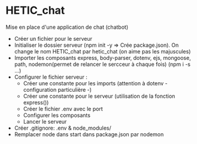 # HETIC_chat

Mise en place d'une application de chat (chatbot)


- Créer un fichier pour le serveur
- Initialiser le dossier serveur (npm init -y => Crée package.json). On change le nom HETIC_chat par hetic_chat (on aime pas les majuscules)
- Importer les composants express, body-parser, dotenv, ejs, mongoose, path, nodemon(permet de relancer le sercceur à chaque fois) (npm i -s ...)
- Configurer le fichier serveur :
    - Créer une constante pour les imports (attention à dotenv - configuration particulière -)
    - Créer une constante pour le serveur (utilisation de la fonction express())
    - Créer le fichier .env avec le port
    - Configurer les composants
    - Lancer le serveur
- Créer .gitignore: .env & node_modules/
- Remplacer node dans start dans package.json par nodemon